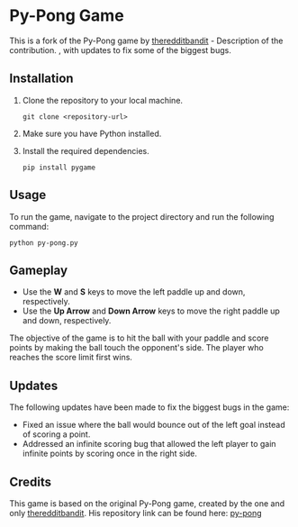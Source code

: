 # Py-Pong Game

This is a fork of the Py-Pong game by [theredditbandit](https://github.com/theredditbandit) - Description of the contribution.
, with updates to fix some of the biggest bugs.

## Installation

1. Clone the repository to your local machine.
   ```shell
   git clone <repository-url>
   ```

2. Make sure you have Python installed.

3. Install the required dependencies.
   ```shell
   pip install pygame
   ```

## Usage

To run the game, navigate to the project directory and run the following command:
```shell
python py-pong.py
```

## Gameplay

- Use the **W** and **S** keys to move the left paddle up and down, respectively.
- Use the **Up Arrow** and **Down Arrow** keys to move the right paddle up and down, respectively.

The objective of the game is to hit the ball with your paddle and score points by making the ball touch the opponent's side. The player who reaches the score limit first wins.

## Updates

The following updates have been made to fix the biggest bugs in the game:

- Fixed an issue where the ball would bounce out of the left goal instead of scoring a point.
- Addressed an infinite scoring bug that allowed the left player to gain infinite points by scoring once in the right side.

## Credits

This game is based on the original Py-Pong game, created by the one and only [theredditbandit](https://github.com/theredditbandit). His repository link can be found here: [py-pong]([https://github.com/theredditbandit/py-pong]) 
